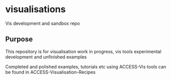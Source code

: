 # visualisations
Vis development and sandbox repo

## Purpose

This repository is for visualisation work in progress, vis tools experimental development and unfinished examples

Completed and polished examples, tutorials etc using ACCESS-Vis tools can be found in ACCESS-Visualisation-Recipes
